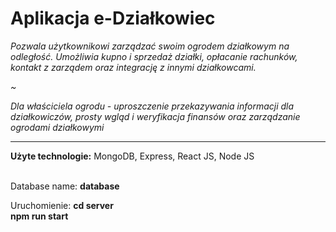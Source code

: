 <h1>Aplikacja e-Działkowiec</h1> 
 <em> 

<p>Pozwala użytkownikowi zarządzać swoim ogrodem działkowym na odległość. Umożliwia kupno i sprzedaż działki, opłacanie rachunków, kontakt z zarządem oraz integrację z innymi działkowcami. </p>
~
<p>Dla właściciela ogrodu - uproszczenie przekazywania informacji dla działkowiczów, prosty wgląd i weryfikacja finansów oraz zarządzanie ogrodami działkowymi
 </p></em> 
 
 <hr>
 
<b>Użyte technologie:</b> MongoDB, Express, React JS, Node JS

<br>
Database name:
<b>database</b>
  
Uruchomienie: 
<b>cd server</b>
<br>
<b>npm run start<b/>

